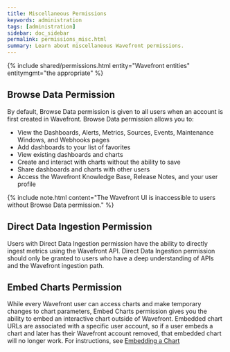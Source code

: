 ```yaml
---
title: Miscellaneous Permissions
keywords: administration
tags: [administration]
sidebar: doc_sidebar
permalink: permissions_misc.html
summary: Learn about miscellaneous Wavefront permissions.
---
```


{% include shared/permissions.html entity="Wavefront entities" entitymgmt="the appropriate" %}

## Browse Data Permission

By default, Browse Data permission is given to all users when an account is first created in Wavefront. Browse Data permission allows you to:
 
- View the Dashboards, Alerts, Metrics, Sources, Events, Maintenance Windows, and Webhooks pages
- Add dashboards to your list of favorites
- View existing dashboards and charts
- Create and interact with charts without the ability to save
- Share dashboards and charts with other users
- Access the Wavefront Knowledge Base, Release Notes, and your user profile

{% include note.html content="The Wavefront UI is inaccessible to users without Browse Data permission." %}

## Direct Data Ingestion Permission

Users with Direct Data Ingestion permission have the ability to directly ingest metrics using the Wavefront API. Direct Data Ingestion permission should only be granted to users who have a deep understanding of APIs and the Wavefront ingestion path.

## Embed Charts Permission

While every Wavefront user can access charts and make temporary changes to chart parameters, Embed Charts permission gives you the ability to embed an interactive chart outside of Wavefront. Embedded chart URLs are associated with a specific user account, so if a user embeds a chart and later has their Wavefront account removed, that embedded chart will no longer work. For instructions, see [Embedding a Chart](charts_embedding.html)



